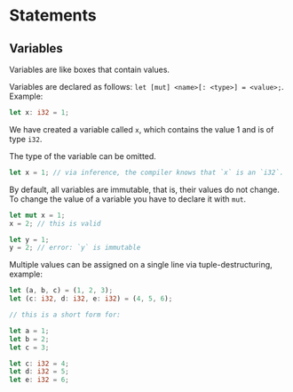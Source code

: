 # Statements

## Variables

Variables are like boxes that contain values.

Variables are declared as follows: `let [mut] <name>[: <type>] = <value>;`.
Example:

```rust
let x: i32 = 1;
```

We have created a variable called `x`, which contains the value 1 and is
of type `i32`.

The type of the variable can be omitted.

```rust
let x = 1; // via inference, the compiler knows that `x` is an `i32`.
```

By default, all variables are immutable, that is, their values do not change.
To change the value of a variable you have to declare it with `mut`.

```rust
let mut x = 1;
x = 2; // this is valid

let y = 1;
y = 2; // error: `y` is immutable
```

Multiple values can be assigned on a single line via tuple-destructuring, example:

```rust
let (a, b, c) = (1, 2, 3);
let (c: i32, d: i32, e: i32) = (4, 5, 6);

// this is a short form for:

let a = 1;
let b = 2;
let c = 3;

let c: i32 = 4;
let d: i32 = 5;
let e: i32 = 6;
```
